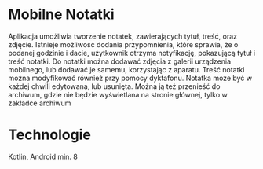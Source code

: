 # Mobilne Notatki

Aplikacja umożliwia tworzenie notatek, zawierających tytuł, treść, oraz zdjęcie. Istnieje możliwość dodania przypomnienia, które sprawia, że o podanej godzinie i dacie, użytkownik otrzyma notyfikację, pokazującą tytuł i treść notatki. Do notatki można dodawać zdjęcia z galerii urządzenia mobilnego, lub dodawać je samemu, korzystając z aparatu. Treść notatki można modyfikować również przy pomocy dyktafonu. Notatka może być w każdej chwili edytowana, lub usunięta. Można ją też przenieść do archiwum, gdzie nie będzie wyświetlana na stronie głównej, tylko w zakładce archiwum

# Technologie
Kotlin, Android min. 8
